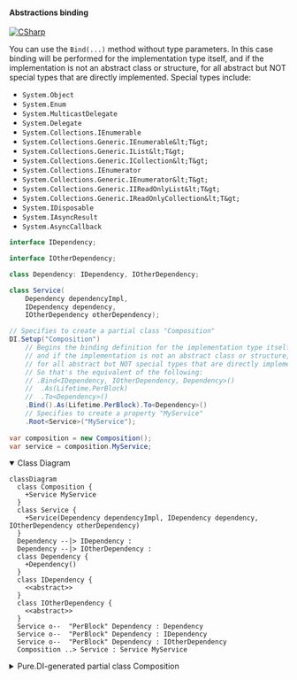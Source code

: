 #### Abstractions binding

[![CSharp](https://img.shields.io/badge/C%23-code-blue.svg)](../tests/Pure.DI.UsageTests/Basics/SimpleBindingScenario.cs)

You can use the `Bind(...)` method without type parameters. In this case binding will be performed for the implementation type itself, and if the implementation is not an abstract class or structure, for all abstract but NOT special types that are directly implemented.
Special types include:

- `System.Object`
- `System.Enum`
- `System.MulticastDelegate`
- `System.Delegate`
- `System.Collections.IEnumerable`
- `System.Collections.Generic.IEnumerable&lt;T&gt;`
- `System.Collections.Generic.IList&lt;T&gt;`
- `System.Collections.Generic.ICollection&lt;T&gt;`
- `System.Collections.IEnumerator`
- `System.Collections.Generic.IEnumerator&lt;T&gt;`
- `System.Collections.Generic.IIReadOnlyList&lt;T&gt;`
- `System.Collections.Generic.IReadOnlyCollection&lt;T&gt;`
- `System.IDisposable`
- `System.IAsyncResult`
- `System.AsyncCallback`

```c#
interface IDependency;

interface IOtherDependency;

class Dependency: IDependency, IOtherDependency;

class Service(
    Dependency dependencyImpl,
    IDependency dependency,
    IOtherDependency otherDependency);

// Specifies to create a partial class "Composition"
DI.Setup("Composition")
    // Begins the binding definition for the implementation type itself,
    // and if the implementation is not an abstract class or structure,
    // for all abstract but NOT special types that are directly implemented.
    // So that's the equivalent of the following:
    // .Bind<IDependency, IOtherDependency, Dependency>()
    //  .As(Lifetime.PerBlock)
    //  .To<Dependency>()
    .Bind().As(Lifetime.PerBlock).To<Dependency>()
    // Specifies to create a property "MyService"
    .Root<Service>("MyService");
        
var composition = new Composition();
var service = composition.MyService;
```

<details open>
<summary>Class Diagram</summary>

```mermaid
classDiagram
  class Composition {
    +Service MyService
  }
  class Service {
    +Service(Dependency dependencyImpl, IDependency dependency, IOtherDependency otherDependency)
  }
  Dependency --|> IDependency : 
  Dependency --|> IOtherDependency : 
  class Dependency {
    +Dependency()
  }
  class IDependency {
    <<abstract>>
  }
  class IOtherDependency {
    <<abstract>>
  }
  Service o--  "PerBlock" Dependency : Dependency
  Service o--  "PerBlock" Dependency : IDependency
  Service o--  "PerBlock" Dependency : IOtherDependency
  Composition ..> Service : Service MyService
```

</details>

<details>
<summary>Pure.DI-generated partial class Composition</summary><blockquote>

```c#
/// <para>
/// Specifies to create a partial class "Composition"
/// </para>
/// <para>
/// Composition roots:<br/>
/// <list type="table">
/// <listheader>
/// <term>Root</term>
/// <description>Description</description>
/// </listheader>
/// <item>
/// <term>
/// <see cref="Pure.DI.UsageTests.Basics.SimpleBindingScenario.Service"/> MyService
/// </term>
/// <description>
/// Specifies to create a property "MyService"
/// </description>
/// </item>
/// </list>
/// </para>
/// <example>
/// This shows how to get an instance of type <see cref="Pure.DI.UsageTests.Basics.SimpleBindingScenario.Service"/> using the composition root <see cref="MyService"/>:
/// <code>
/// var composition = new Composition();
/// var instance = composition.MyService;
/// </code>
/// </example>
/// <a href="https://mermaid.live/view#pako:eNqlU8GOwiAQ_RUyZw9GD3W9bVsPPRg38cqFhclKLKWh3U2M8d-lYFdKMDF6mQx9M483j84ZuBYIa-A167pSsh_DFDW0cWdSaNXqTvZSN4T-zudZPmBDtsj3aP4kR7I93bIRyso7wVj0oNkdViW22Ahs-ImI_7RSbe3gglTJghHc9Qc0QYWenl3Zx1RbUO3g8h6zYojLzeRS9-mTPN0aSwr6vS0RFjoTKV-l9HuS6iHL0isp2HfXG8Z7r-sWU0wpwa_Qjc-tQ28IofCFJq81P1KIZ7e-BCO_zBGY8QZJ5MPAFK_Awg3uo33r8Ae3DMmlgBkoNIpJYRftTMFeopDCmoJgxiq5wOUKLcMyAw">Class diagram</a><br/>
/// This class was created by <a href="https://github.com/DevTeam/Pure.DI">Pure.DI</a> source code generator.
/// </summary>
/// <seealso cref="Pure.DI.DI.Setup"/>
[global::System.Diagnostics.CodeAnalysis.ExcludeFromCodeCoverage]
partial class Composition
{
  private readonly Composition _rootM03D08di;
  
  /// <summary>
  /// This constructor creates a new instance of <see cref="Composition"/>.
  /// </summary>
  public Composition()
  {
    _rootM03D08di = this;
  }
  
  /// <summary>
  /// This constructor creates a new instance of <see cref="Composition"/> scope based on <paramref name="baseComposition"/>. This allows the <see cref="Lifetime.Scoped"/> life time to be applied.
  /// </summary>
  /// <param name="baseComposition">Base composition.</param>
  internal Composition(Composition baseComposition)
  {
    _rootM03D08di = baseComposition._rootM03D08di;
  }
  
  #region Composition Roots
  /// <summary>
  /// Specifies to create a property "MyService"
  /// </summary>
  public Pure.DI.UsageTests.Basics.SimpleBindingScenario.Service MyService
  {
    #if NETSTANDARD2_0_OR_GREATER || NETCOREAPP || NET40_OR_GREATER || NET
    [global::System.Diagnostics.Contracts.Pure]
    #endif
    get
    {
      var perBlockM03D08di1_Dependency = new Pure.DI.UsageTests.Basics.SimpleBindingScenario.Dependency();
      return new Pure.DI.UsageTests.Basics.SimpleBindingScenario.Service(perBlockM03D08di1_Dependency, perBlockM03D08di1_Dependency, perBlockM03D08di1_Dependency);
    }
  }
  #endregion
  
  /// <summary>
  /// This method provides a class diagram in mermaid format. To see this diagram, simply call the method and copy the text to this site https://mermaid.live/.
  /// </summary>
  public override string ToString()
  {
    return
      "classDiagram\n" +
        "  class Composition {\n" +
          "    +Service MyService\n" +
        "  }\n" +
        "  class Service {\n" +
          "    +Service(Dependency dependencyImpl, IDependency dependency, IOtherDependency otherDependency)\n" +
        "  }\n" +
        "  Dependency --|> IDependency : \n" +
        "  Dependency --|> IOtherDependency : \n" +
        "  class Dependency {\n" +
          "    +Dependency()\n" +
        "  }\n" +
        "  class IDependency {\n" +
          "    <<abstract>>\n" +
        "  }\n" +
        "  class IOtherDependency {\n" +
          "    <<abstract>>\n" +
        "  }\n" +
        "  Service o--  \"PerBlock\" Dependency : Dependency\n" +
        "  Service o--  \"PerBlock\" Dependency : IDependency\n" +
        "  Service o--  \"PerBlock\" Dependency : IOtherDependency\n" +
        "  Composition ..> Service : Service MyService";
  }
}
```

</blockquote></details>

